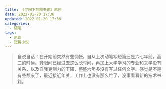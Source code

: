 ```yaml
---
title: 《夕阳下的图书馆》原创
date: 2022-01-20 17:36
updated: 2022-01-20 17:36
categories: 
  - 随笔
tags: 
  - 原创
  - 短篇小说
---
```


>自说自话：在开始前突然有些惆怅，自从上次动笔写短篇还是六七年前，高二的时候。转眼间已经过去这么长时间，再加上大学学习的专业和文学没有关系，以及自我克制力的下降，整整六年多没有写过任何文字。感觉是不是有些颓废了，最近接近年关，工作上也没有那么忙了，没事看看新的技术书籍。  
